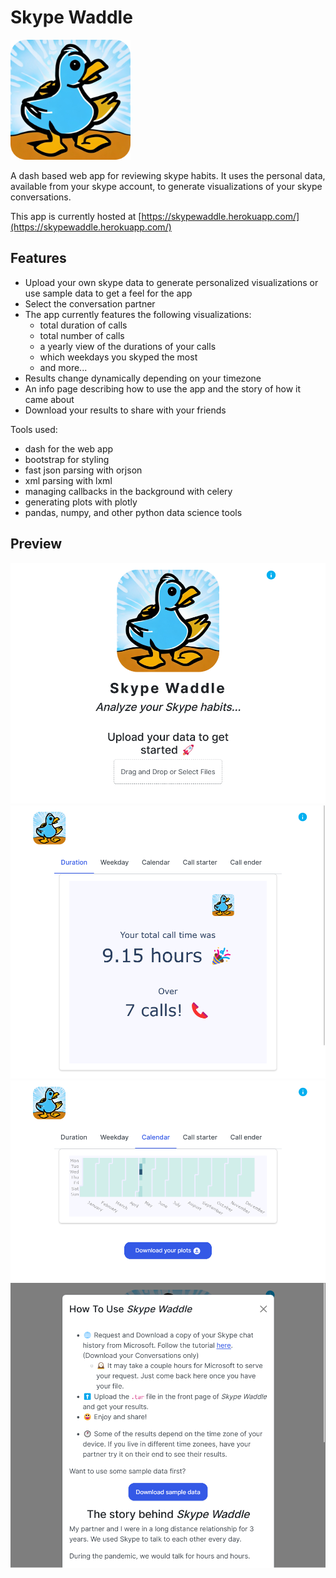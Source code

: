 # Skype Waddle

[![Skype Waddle](/assets/icon-192x192.png)](https://skypewaddle.herokuapp.com/)

A dash based web app for reviewing skype habits. It uses the personal data, available from your skype account, to generate visualizations of your skype conversations.

This app is currently hosted at [https://skypewaddle.herokuapp.com/](https://skypewaddle.herokuapp.com/)

## Features

- Upload your own skype data to generate personalized visualizations or use sample data to get a feel for the app
- Select the conversation partner
- The app currently features the following visualizations:
  - total duration of calls
  - total number of calls
  - a yearly view of the durations of your calls
  - which weekdays you skyped the most
  - and more...
- Results change dynamically depending on your timezone
- An info page describing how to use the app and the story of how it came about
- Download your results to share with your friends

Tools used:

- dash for the web app
- bootstrap for styling
- fast json parsing with orjson
- xml parsing with lxml
- managing callbacks in the background with celery
- generating plots with plotly
- pandas, numpy, and other python data science tools

## Preview

![Preview](/docs/img/landing.png)
![Duration plot](/docs/img/duration.png)
![Calendar plot](/docs/img/calendar.png)
![Info modal](/docs/img/info.png)
